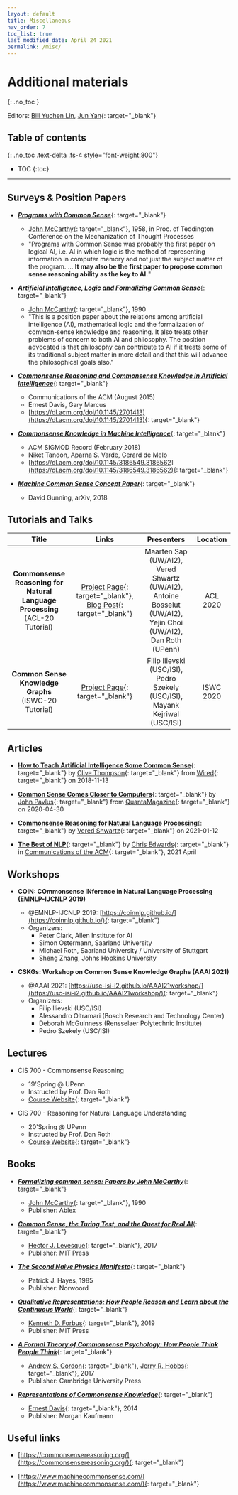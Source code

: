 ```yaml
---
layout: default
title: Miscellaneous
nav_order: 7
toc_list: true
last_modified_date: April 24 2021
permalink: /misc/
---
```

# Additional materials
{: .no_toc }

Editors: [Bill Yuchen Lin](https://yuchenlin.xyz/), [Jun Yan](https://junyann.github.io/){: target="_blank"}

## Table of contents
{: .no_toc .text-delta .fs-4 style="font-weight:800"}

- TOC
{:toc}

---

## Surveys & Position Papers

- [***Programs with Common Sense***](http://jmc.stanford.edu/articles/mcc59.html){: target="_blank"}
    - [John McCarthy](http://jmc.stanford.edu/){: target="_blank"}, 1958, in Proc. of Teddington Conference on the Mechanization of Thought Processes
    - "Programs with Common Sense was probably the first paper on logical AI, i.e. AI in which logic is the method of representing information in computer memory and not just the subject matter of the program. ... **It may also be the first paper to propose common sense reasoning ability as the key to AI.**"

- [***Artificial Intelligence, Logic and Formalizing Common Sense***](http://jmc.stanford.edu/articles/ailogic.html){: target="_blank"}
    - [John McCarthy](http://jmc.stanford.edu/){: target="_blank"}, 1990
    - "This is a position paper about the relations among artificial intelligence (AI), mathematical logic and the formalization of common-sense knowledge and reasoning. It also treats other problems of concern to both AI and philosophy. The position advocated is that philosophy can contribute to AI if it treats some of its traditional subject matter in more detail and that this will advance the philosophical goals also."

- [***Commonsense Reasoning and Commonsense Knowledge in Artificial Intelligence***](https://cs.nyu.edu/davise/papers/CommonsenseFinal.pdf){: target="_blank"}
    - Communications of the ACM (August 2015) 
    - Ernest Davis, Gary Marcus
    - [https://dl.acm.org/doi/10.1145/2701413](https://dl.acm.org/doi/10.1145/2701413){: target="_blank"}

- [***Commonsense Knowledge in Machine Intelligence***](https://dl.acm.org/doi/10.1145/3186549.3186562){: target="_blank"}
    - ACM SIGMOD Record (February 2018)
    - Niket Tandon, Aparna S. Varde, Gerard de Melo
    - [https://dl.acm.org/doi/10.1145/3186549.3186562](https://dl.acm.org/doi/10.1145/3186549.3186562){: target="_blank"}
    
- [***Machine Common Sense Concept Paper***](https://arxiv.org/abs/1810.07528){: target="_blank"}
    - David Gunning, arXiv, 2018




## Tutorials and Talks 

| Title | Links | Presenters |  Location  | 
| :------------:| :-----: | :------: | :----------: |
| **Commonsense Reasoning for Natural Language Processing** <br> (ACL-20 Tutorial) | [Project Page](https://homes.cs.washington.edu/~msap/acl2020-commonsense/){: target="_blank"}, [Blog Post](http://veredshwartz.blogspot.com/2021/01/commonsense-reasoning-for-natural.html){: target="_blank"} | Maarten Sap (UW/AI2), Vered Shwartz (UW/AI2), Antoine Bosselut (UW/AI2), Yejin Choi (UW/AI2), Dan Roth  (UPenn) |  ACL 2020 |
| **Common Sense Knowledge Graphs** <br> (ISWC-20 Tutorial) | [Project Page](https://usc-isi-i2.github.io/ISWC20/){: target="_blank"} | Filip Ilievski (USC/ISI), Pedro Szekely (USC/ISI), Mayank Kejriwal (USC/ISI) |  ISWC 2020 |


## Articles

- [**How to Teach Artificial Intelligence Some Common Sense**](https://www.wired.com/story/how-to-teach-artificial-intelligence-common-sense/){: target="_blank"} by [Clive Thompson](https://twitter.com/pomeranian99){: target="_blank"} from [Wired](https://www.wired.com/){: target="_blank"}  on 2018-11-13


- [**Common Sense Comes Closer to Computers**](https://www.quantamagazine.org/common-sense-comes-to-computers-20200430/){: target="_blank"} by [John Pavlus](https://www.quantamagazine.org/authors/john-pavlus/){: target="_blank"} from [QuantaMagazine](https://www.quantamagazine.org/){: target="_blank"}  on 2020-04-30


- [**Commonsense Reasoning for Natural Language Processing**](http://veredshwartz.blogspot.com/2021/01/commonsense-reasoning-for-natural.html){: target="_blank"} by [Vered Shwartz](https://vered1986.github.io/){: target="_blank"} on 2021-01-12


- [**The Best of NLP**](https://cacm.acm.org/magazines/2021/4/251336-the-best-of-nlp/fulltext){: target="_blank"} by [Chris Edwards](https://chrised.com/){: target="_blank"} in [Communications of the ACM](https://cacm.acm.org/){: target="_blank"}, 2021 April




## Workshops

- **COIN: COmmonsense INference in Natural Language Processing (EMNLP-IJCNLP 2019)**
    - @EMNLP-IJCNLP 2019: [https://coinnlp.github.io/](https://coinnlp.github.io/){: target="_blank"}
    - Organizers: 
        - Peter Clark, Allen Institute for AI
        - Simon Ostermann, Saarland University
        - Michael Roth, Saarland University / University of Stuttgart
        - Sheng Zhang, Johns Hopkins University

- **CSKGs: Workshop on Common Sense Knowledge Graphs (AAAI 2021)**
    - @AAAI 2021: [https://usc-isi-i2.github.io/AAAI21workshop/](https://usc-isi-i2.github.io/AAAI21workshop/){: target="_blank"}
    - Organizers: 
        - Filip Ilievski (USC/ISI) 
        - Alessandro Oltramari (Bosch Research and Technology Center)
        - Deborah McGuinness (Rensselaer Polytechnic Institute)
        - Pedro Szekely (USC/ISI)




## Lectures 

- CIS 700 - Commonsense Reasoning 
    - 19'Spring @ UPenn 
    - Instructed by Prof. Dan Roth
    - [Course Website](https://www.seas.upenn.edu/~cis700dr/Spring19/){: target="_blank"}

- CIS 700 - Reasoning for Natural Language Understanding
    - 20'Spring @ UPenn
    - Instructed by Prof. Dan Roth
    - [Course Website](https://www.seas.upenn.edu/~cis700dr/Spring20/){: target="_blank"}

## Books 

- [***Formalizing common sense: Papers by John McCarthy***](https://www.sciencedirect.com/science/article/pii/0004370295900187){: target="_blank"}
    - [John McCarthy](http://jmc.stanford.edu/){: target="_blank"}, 1990
    - Publisher: Ablex

- [***Common Sense, the Turing Test, and the Quest for Real AI***](https://mitpress.mit.edu/books/common-sense-turing-test-and-quest-real-ai){: target="_blank"}
    - [Hector J. Levesque](https://www.cs.toronto.edu/~hector/){: target="_blank"}, 2017
    - Publisher: MIT Press

- [***The Second Naive Physics Manifesto***](https://dl.acm.org/doi/10.5555/216000.216035){: target="_blank"}
    - Patrick J. Hayes, 1985
    - Publisher: Norwoord
    
- [***Qualitative Representations: How People Reason and Learn about the Continuous World***](https://mitpress.mit.edu/books/qualitative-representations){: target="_blank"}
    - [Kenneth D. Forbus](https://users.cs.northwestern.edu/~forbus/){: target="_blank"}, 2019
    - Publisher: MIT Press

- [***A Formal Theory of Commonsense Psychology: How People Think People Think***](https://www.cambridge.org/core/books/formal-theory-of-commonsense-psychology/20289940AFB026AB3EF31EBCF8875628){: target="_blank"}
    - [Andrew S. Gordon](https://people.ict.usc.edu/~gordon/){: target="_blank"}, [Jerry R. Hobbs](https://www.isi.edu/~hobbs/){: target="_blank"}, 2017
    - Publisher: Cambridge University Press

- [***Representations of Commonsense Knowledge***](https://www.elsevier.com/books/representations-of-commonsense-knowledge/davis/978-1-4832-0770-4){: target="_blank"}
    - [Ernest Davis](http://www.cs.nyu.edu/faculty/davise/){: target="_blank"}, 2014
    - Publisher: Morgan Kaufmann

## Useful links

- [https://commonsensereasoning.org/](https://commonsensereasoning.org/){: target="_blank"}
 
- [https://www.machinecommonsense.com/](https://www.machinecommonsense.com/){: target="_blank"} 